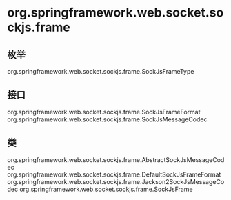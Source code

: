 # org.springframework.web.socket.sockjs.frame

## 枚举

org.springframework.web.socket.sockjs.frame.SockJsFrameType

## 接口

org.springframework.web.socket.sockjs.frame.SockJsFrameFormat
org.springframework.web.socket.sockjs.frame.SockJsMessageCodec

## 类

org.springframework.web.socket.sockjs.frame.AbstractSockJsMessageCodec
org.springframework.web.socket.sockjs.frame.DefaultSockJsFrameFormat
org.springframework.web.socket.sockjs.frame.Jackson2SockJsMessageCodec
org.springframework.web.socket.sockjs.frame.SockJsFrame




